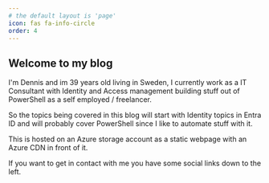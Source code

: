 ```yaml
---
# the default layout is 'page'
icon: fas fa-info-circle
order: 4
---
```


## Welcome to my blog

I'm Dennis and im 39 years old living in Sweden, I currently work as a IT Consultant with Identity and Access management building stuff out of PowerShell as a self employed / freelancer. 

So the topics being covered in this blog will start with Identity topics in Entra ID and will probably cover PowerShell since I like to automate stuff with it.

This is hosted on an Azure storage account as a static webpage with an Azure CDN in front of it.

If you want to get in contact with me you have some social links down to the left. 